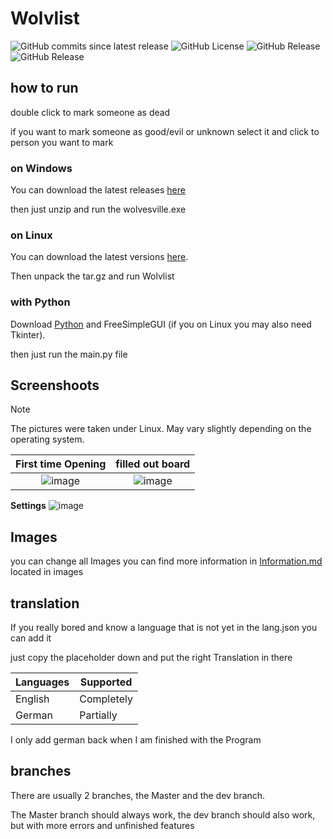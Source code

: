 # Wolvlist

![GitHub commits since latest release](https://img.shields.io/github/commits-since/Platzhalten/wolvlist/latest)
![GitHub License](https://img.shields.io/github/license/Platzhalten/Wolvlist)
![GitHub Release](https://img.shields.io/github/v/release/platzhalten/wolvlist?display_name=release)
![GitHub Release](https://img.shields.io/github/v/release/platzhalten/wolvlist?include_prereleases&display_name=release&label=latest%20beta)

## how to run 

double click to mark someone as dead

if you want to mark someone as good/evil or unknown select it and click to person you want to mark

### on Windows
You can download the latest releases [here](https://github.com/Platzhalten/Wolvesville_list/releases/latest) 

then just unzip and run the wolvesville.exe

### on Linux

You can download the latest versions [here](https://github.com/Platzhalten/Wolvesville_list/releases/latest).

Then unpack the tar.gz and run Wolvlist

### with Python
Download [Python](https://www.python.org/) and FreeSimpleGUI (if you on Linux you may also need Tkinter). 

then just run the main.py file

## Screenshoots
> [!Note]
> The pictures were taken under Linux.
> May vary slightly depending on the operating system.

First time Opening         |  filled out board
:-------------------------:|:-------------------------:
![image](https://github.com/user-attachments/assets/282260bd-5e91-4790-b4de-b12adf6f54cb "First time Opening") | ![image](https://github.com/user-attachments/assets/396e7b9b-8c37-448f-8b9f-7d0def1143ce "filled out board")
**Settings**
![image](https://github.com/user-attachments/assets/3cd9e711-ac17-441c-95af-e28a3ab8c7bc)



## Images

you can change all Images you can find more information in [Information.md](images/information.md) located in images

## translation
If you really bored and know a language that is not yet in the lang.json you can add it

just copy the placeholder down and put the right Translation in there

| Languages | Supported  |
|-----------|------------|
| English   | Completely |
| German    | Partially  |

I only add german back when I am finished with the Program

## branches 
There are usually 2 branches, the Master and the dev branch. 

The Master branch should always work, the dev branch should also work, but with more errors and unfinished features

